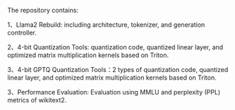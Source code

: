 The repository contains:

1、Llama2 Rebuild: including architecture, tokenizer, and generation controller.

2、4-bit Quantization Tools: quantization code, quantized linear layer, and optimized matrix multiplication kernels based on Triton.

3、4-bit GPTQ Quantization Tools：2 types of quantization code, quantized linear layer, and optimized matrix multiplication kernels based on Triton.

3、Performance Evaluation: Evaluation using MMLU and perplexity (PPL) metrics of wikitext2.
